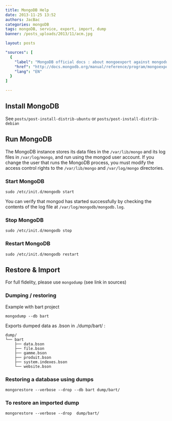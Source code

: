 ```yaml
---
title: MongoDB Help
date: 2013-11-25 13:52
authors: JacBac
categories: mongoDB
tags: mongoDB, service, export, import, dump
banner: /posts_uploads/2013/11/acm.jpg

layout: posts

"sources": [
  {
    "label": "MongoDB official docs : about mongoexport against mongodump",
    "href": "http://docs.mongodb.org/manual/reference/program/mongoexport/",
    "lang": "EN"
  }
]

---
```


Install MongoDB
---------------

See `posts/post-install-distrib-ubuntu` or `posts/post-install-distrib-debian`


Run MongoDB
-----------

The MongoDB instance stores its data files in the `/var/lib/mongo` and its log files in `/var/log/mongo`, and run using the mongod user account. If you change the user that runs the MongoDB process, you must modify the access control rights to the `/var/lib/mongo` and `/var/log/mongo` directories.

### Start MongoDB

```
sudo /etc/init.d/mongodb start
```

You can verify that mongod has started successfully by checking the contents of the log file at `/var/log/mongodb/mongodb.log`.

### Stop MongoDB

```
sudo /etc/init.d/mongodb stop
```

### Restart MongoDB

```
sudo /etc/init.d/mongodb restart
```

Restore & Import
----------------

For full fidelity, please use `mongodump` (see link in sources)

### Dumping / restoring

Example with bart project

```
mongodump --db bart
```

Exports dumped data as .bson in ./dump/bart/ :

```
dump/
└── bart
    ├── data.bson
    ├── file.bson
    ├── gamme.bson
    ├── produit.bson
    ├── system.indexes.bson
    └── website.bson
```

### Restoring a database using dumps

```
mongorestore --verbose --drop --db bart dump/bart/
```

### To restore an imported dump

```
mongorestore --verbose --drop  dump/bart/
```
